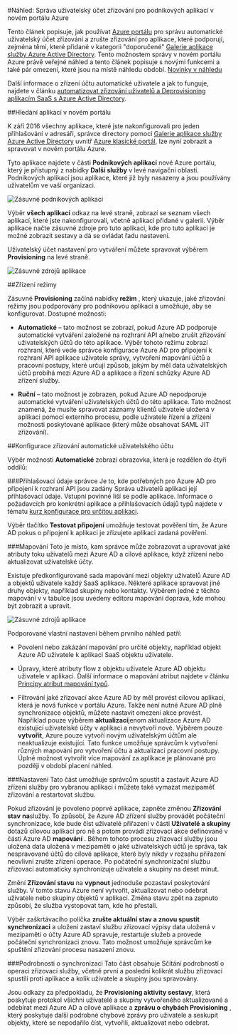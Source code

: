 <properties
    pageTitle="Zřízení řízení podnikových aplikací v náhledu Azure Active Directory uživatele | Microsoft Azure"
    description="Naučte se spravovat uživatelského účtu zřizování pro podnikových aplikací pomocí náhledu Azure Active Directory"
    services="active-directory"
    documentationCenter=""
    authors="asmalser"
    manager="femila"
    editor=""/>

<tags
    ms.service="active-directory"
    ms.devlang="na"
    ms.topic="article"
    ms.tgt_pltfrm="na"
    ms.workload="identity"
    ms.date="09/12/2016"
    ms.author="asmalser"/>

#<a name="preview-managing-user-account-provisioning-for-enterprise-apps-in-the-new-azure-portal"></a>Náhled: Správa uživatelský účet zřizování pro podnikových aplikací v novém portálu Azure

Tento článek popisuje, jak používat [Azure portálu](https://portal.azure.com) pro správu automatické uživatelský účet zřizování a zrušte zřizování pro aplikace, které podporují, zejména těmi, které přidané v kategorii "doporučené" [Galerie aplikace služby Azure Active Directory](active-directory-appssoaccess-whatis.md#get-started-with-the-azure-ad-application-gallery). Tento možnostem správy v novém portálu Azure právě veřejné náhled a tento článek popisuje s novými funkcemi a také pár omezení, které jsou na místě náhledu období. [Novinky v náhledu](active-directory-preview-explainer.md)

Další informace o zřízení účtu automatické uživatele a jak to funguje, najdete v článku [automatizovat zřizování uživatelů a Deprovisioning aplikacím SaaS s Azure Active Directory](active-directory-saas-app-provisioning.md).

##<a name="finding-your-apps-in-the-new-portal"></a>Hledání aplikací v novém portálu

K září 2016 všechny aplikace, které jste nakonfigurovali pro jeden přihlašování v adresáři, správce directory pomocí [Galerie aplikace služby Azure Active Directory](active-directory-appssoaccess-whatis.md#get-started-with-the-azure-ad-application-gallery) uvnitř [Azure klasické portál](https://manage.windowsazure.com), lze nyní zobrazit a spravovat v novém portálu Azure.

Tyto aplikace najdete v části **Podnikových aplikací** nové Azure portálu, který je přístupný z nabídky **Další služby** v levé navigační oblasti. Podnikových aplikací jsou aplikace, které již byly nasazeny a jsou používány uživatelům ve vaší organizaci.

![Zásuvné podnikových aplikací][0]

Výběr **všech aplikací** odkaz na levé straně, zobrazí se seznam všech aplikací, které jste nakonfigurovali, včetně aplikací přidané v galerii. Výběr aplikace načte zásuvné zdroje pro tuto aplikaci, kde pro tuto aplikaci je možné zobrazit sestavy a dá se ovládat řadu nastavení.

Uživatelský účet nastavení pro vytváření můžete spravovat výběrem **Provisioning** na levé straně.

![Zásuvné zdrojů aplikace][1]


##<a name="provisioning-modes"></a>Zřízení režimy

Zásuvné **Provisioning** začíná nabídky **režim** , který ukazuje, jaké zřizování režimy jsou podporovány pro podnikovou aplikací a umožňuje, aby se konfigurovat. Dostupné možnosti:

* **Automatické** – tato možnost se zobrazí, pokud Azure AD podporuje automatické vytváření založené na rozhraní API a/nebo zrušit zřizování uživatelských účtů do této aplikace. Výběr tohoto režimu zobrazí rozhraní, které vede správce konfigurace Azure AD pro připojení k rozhraní API aplikace uživatele správy, vytvoření mapování účtů a pracovní postupy, které určují způsob, jakým by měl data uživatelských účtů probíhá mezi Azure AD a aplikace a řízení schůzky Azure AD zřízení služby.

* **Ruční** – tato možnost je zobrazen, pokud Azure AD nepodporuje automatické vytváření uživatelských účtů do této aplikace. Tato možnost znamená, že musíte spravovat záznamy klientů uživatele uložená v aplikaci pomocí externího procesu, podle uživatele řízení a zřízení možnosti poskytované aplikace (který může obsahovat SAML JIT zřizování).


##<a name="configuring-automatic-user-account-provisioning"></a>Konfigurace zřizování automatické uživatelského účtu

Výběr možnosti **Automatické** zobrazí obrazovka, která je rozdělen do čtyři oddílů:

###<a name="admin-credentials"></a>Přihlašovací údaje správce
Je to, kde potřebných pro Azure AD pro připojení k rozhraní API jsou zadány Správa uživatelů aplikaci její přihlašovací údaje. Vstupní povinné liší se podle aplikace. Informace o požadavcích pro konkrétní aplikace a přihlašovacích údajů typů najdete v tématu [kurz konfigurace pro určitou aplikaci](active-directory-saas-app-provisioning.md#list-of-apps-that-support-automated-user-provisioning).

Výběr tlačítko **Testovat připojení** umožňuje testovat pověření tím, že Azure AD pokus o připojení k aplikaci je zřizujete aplikaci zadaná pověření.

###<a name="mappings"></a>Mapování
Toto je místo, kam správce může zobrazovat a upravovat jaké atributy toku uživatelů mezi Azure AD a cílové aplikace, když zřízení nebo aktualizovat uživatelské účty.

Existuje předkonfigurované sada mapování mezi objekty uživatelů Azure AD a objektů uživatele každý SaaS aplikace. Některé aplikace spravovat jiné druhy objekty, například skupiny nebo kontakty. Výběrem jedné z těchto mapování v v tabulce jsou uvedeny editoru mapování doprava, kde mohou být zobrazit a upravit.

![Zásuvné zdrojů aplikace][2]

Podporované vlastní nastavení během prvního náhled patří:

* Povolení nebo zakázání mapování pro určité objekty, například objekt Azure AD uživatele k aplikaci SaaS objektu uživatele.

* Úpravy, které atributy flow z objektu uživatele Azure AD objektu uživatele v aplikaci. Další informace o mapování atribut najdete v článku [Principy atribut mapování typů](active-directory-saas-customizing-attribute-mappings.md#understanding-attribute-mapping-types).

* Filtrování jaké zřizovací akce Azure AD by měl provést cílovou aplikaci, která je nová funkce v portálu Azure. Takže není nutné Azure AD plně synchronizace objektů, můžete nastavit omezení akce provést. Například pouze výběrem **aktualizací**jenom aktualizace Azure AD existující uživatelské účty v aplikaci a nevytvoří nové. Výběrem pouze **vytvořit**, Azure pouze vytvoří novým uživatelským účtům ale neaktualizuje existující. Tato funkce umožňuje správcům k vytvoření různých mapování pro vytvoření účtu a aktualizaci pracovní postupy. Úplné možnost vytvořit více mapování za aplikace je plánované pro později v období placení náhled.

###<a name="settings"></a>Nastavení
Tato část umožňuje správcům spustit a zastavit Azure AD zřízení služby pro vybranou aplikaci i můžete také vymazat mezipaměť zřizování a restartovat službu.

Pokud zřizování je povoleno poprvé aplikace, zapněte změnou **Zřizování stav** **na**služby. To způsobí, že Azure AD zřízení služby provádět počáteční synchronizace, kde bude číst uživatelé přiřazení v části **Uživatelé a skupiny** dotazů cílovou aplikaci pro ně a potom provádí zřizovací akce definované v části Azure AD **mapování** . Během tohoto procesu zřizovací služby jsou uložená data uložená v mezipaměti o jaké uživatelských účtů je správa, tak nespravované účtů do cílové aplikace, které byly nikdy v rozsahu přiřazení neovlivní zrušte zřízení operace. Po počáteční synchronizační službu zřizovací automaticky synchronizuje uživatele a skupiny na deset minut.

Změní **Zřizování stavu** na **vypnout** jednoduše pozastaví poskytování služby. V tomto stavu Azure není vytvořit, aktualizovat nebo odebrat uživatele nebo skupiny objektů v aplikaci. Změna stavu zpět na zapnuto způsobí, že služba vystopovat tam, kde ho přestali.

Výběr zaškrtávacího políčka **zrušte aktuální stav a znovu spustit synchronizaci** a uložení zastaví službu zřizovací výpisy data uložená v mezipaměti o účty Azure AD spravuje, restartuje služeb a provede počáteční synchronizaci znovu. Tato možnost umožňuje správcům ke spuštění zřizování procesu nasazení znovu.

###<a name="synchronization-details"></a>Podrobnosti o synchronizaci
Tato část obsahuje Sčítání podrobností o operaci zřizovací služby, včetně první a poslední kolikrát službu zřizovací spustili proti aplikace a kolik uživatele a skupiny jsou spravovány.

Jsou odkazy za předpokladu, že **Provisioning aktivity sestavy**, která poskytuje protokol všichni uživatelé a skupiny vytvořeného aktualizované a odebírat mezi Azure AD a cílové aplikace a **zprávu o chybách Provisioning** , který poskytuje další podrobné chybové zprávy pro uživatele a seskupit objekty, které se nepodařilo číst, vytvořili, aktualizovat nebo odebrat. 

[0]: ./media/active-directory-enterprise-apps-manage-provisioning/enterprise-apps-blade.PNG
[1]: ./media/active-directory-enterprise-apps-manage-provisioning/enterprise-apps-provisioning.PNG
[2]: ./media/active-directory-enterprise-apps-manage-provisioning/enterprise-apps-provisioning-mapping.PNG
